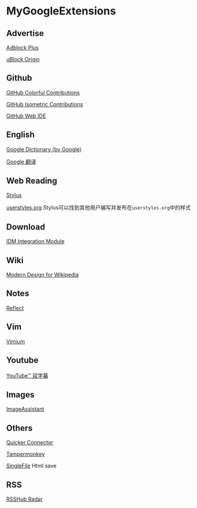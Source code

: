 # MyGoogleExtensions

## Advertise
[Adblock Plus](https://chrome.google.com/webstore/detail/adblock-plus-free-ad-bloc/cfhdojbkjhnklbpkdaibdccddilifddb?hl=zh-CN)

[uBlock Origin](https://github.com/gorhill/uBlock)


## Github
[GitHub Colorful Contributions](https://chrome.google.com/webstore/detail/github-colorful-contribut/nmlemiahmhcclpifhmpbjbikdgbndief)

[GitHub Isometric Contributions](https://chrome.google.com/webstore/detail/github-isometric-contribu/mjoedlfflcchnleknnceiplgaeoegien)

[GitHub Web IDE](https://chrome.google.com/webstore/detail/github-web-ide/adjiklnjodbiaioggfpbpkhbfcnhgkfe)

## English
[Google Dictionary (by Google)](https://chrome.google.com/webstore/detail/google-dictionary-by-goog/mgijmajocgfcbeboacabfgobmjgjcoja)

[Google 翻译](https://chrome.google.com/webstore/detail/google-translate/aapbdbdomjkkjkaonfhkkikfgjllcleb)

## Web Reading
[Stylus](https://github.com/openstyles/stylus/)

[userstyles.org](https://userstyles.org/) Stylus可以找到其他用户编写并发布在`userstyles.org`中的样式

## Download
[IDM Integration Module](https://chrome.google.com/webstore/detail/idm-integration-module/ngpampappnmepgilojfohadhhmbhlaek)

## Wiki
[Modern Design for Wikipedia](https://chrome.google.com/webstore/detail/modern-design-for-wikiped/emdkdnnopdnajipoapepbeeiemahbjcn)

## Notes
[Reflect](https://chrome.google.com/webstore/detail/reflect/kljfphapkgkjaiiddfmfpbdmeaplojge)

## Vim 
[Vimium](https://chrome.google.com/webstore/detail/vimium/dbepggeogbaibhgnhhndojpepiihcmeb)

## Youtube
[YouTube™ 双字幕](https://chrome.google.com/webstore/detail/youtube-dual-subtitles/hkbdddpiemdeibjoknnofflfgbgnebcm)

## Images
[ImageAssistant](https://chrome.google.com/webstore/detail/imageassistant-batch-imag/dbjbempljhcmhlfpfacalomonjpalpko)

## Others
[Quicker Connector](https://chrome.google.com/webstore/detail/quicker-connector/klggbkjfmbonefdcfkiidhcmfjdfnepa)

[Tampermonkey](https://chrome.google.com/webstore/detail/tampermonkey/dhdgffkkebhmkfjojejmpbldmpobfkfo)

[SingleFile](https://chrome.google.com/webstore/detail/singlefile/mpiodijhokgodhhofbcjdecpffjipkle/related?hl=zh-CN)
Html save

## RSS
[RSSHub Radar](https://chrome.google.com/webstore/detail/rsshub-radar/kefjpfngnndepjbopdmoebkipbgkggaa/related?hl=zh-CN)
